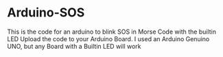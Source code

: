 # Arduino-SOS
This is the code for an arduino to blink SOS in Morse Code with the builtin LED
Upload the code to your Arduino Board. I used an Arduino Genuino UNO, but any Board with a Builtin LED will work
